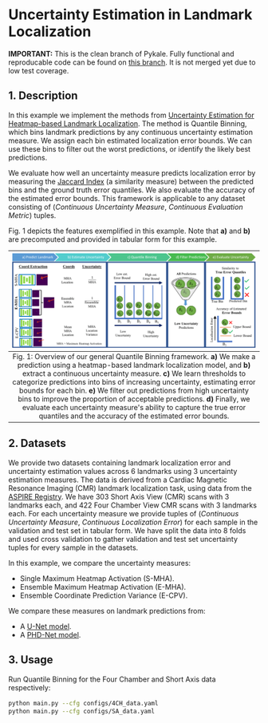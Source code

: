 # Uncertainty Estimation in Landmark Localization

**IMPORTANT:** This is the clean branch of Pykale. Fully functional and reproducable code can be found on [this branch](https://github.com/pykale/pykale/tree/landmark_uncertainty/examples/landmark_uncertainty). It is not merged yet due to low test coverage.

## 1. Description

In this example we implement the methods from [Uncertainty Estimation for Heatmap-based Landmark Localization](placeholder_link). The method is Quantile Binning, which bins landmark predictions by any continuous uncertainty estimation measure. We assign each bin estimated localization error bounds. We can use these bins to filter out the worst predictions, or identify the likely best predictions.

We evaluate how well an uncertainty measure predicts localization error by measuring the [Jaccard Index](https://en.wikipedia.org/wiki/Jaccard_index) (a similarity measure) between the predicted bins and the ground truth error quantiles. We also evaluate the accuracy of the estimated error bounds. This framework is applicable to any dataset consisting of (*Continuous Uncertainty Measure*, *Continuous Evaluation Metric*) tuples.

Fig. 1 depicts the features exemplified in this example. Note that **a)** and **b)** are precomputed and provided in tabular form for this example.

|![Quantile Binning Framework](figures/quantile_binning.png)|
|:--:|
| Fig. 1: Overview of our general Quantile Binning framework. **a)** We make a prediction using a heatmap-based landmark localization model, and **b)**  extract a continuous uncertainty measure. **c)**  We learn thresholds to categorize predictions into bins of increasing uncertainty, estimating error bounds for each bin. **e)**  We filter out predictions from high uncertainty bins to improve the proportion of acceptable predictions. **d)**  Finally, we evaluate each uncertainty measure's ability to capture the true error quantiles and the accuracy of the estimated error bounds.|

## 2. Datasets

We provide two datasets containing landmark localization error and uncertainty estimation values across 6 landmarks using 3 uncertainty estimation measures. The data is derived from a Cardiac Magnetic Resonance Imaging (CMR) landmark localization task, using data from the [ASPIRE Registry](https://erj.ersjournals.com/content/39/4/945). We have 303 Short Axis View (CMR) scans with 3 landmarks each, and 422 Four Chamber View CMR scans with 3 landmarks each. For each uncertainty measure we provide tuples of (*Continuous Uncertainty Measure*, *Continuous Localization Error*) for each sample in the validation and test set in tabular form. We have split the data into 8 folds and used cross validation to gather validation and test set uncertainty tuples for every sample in the datasets.

In this example, we compare the uncertainty measures:

- Single Maximum Heatmap Activation (S-MHA).
- Ensemble Maximum Heatmap Activation (E-MHA).
- Ensemble Coordinate Prediction Variance (E-CPV).

We compare these measures on landmark predictions from:

- A [U-Net model](https://link.springer.com/content/pdf/10.1007/978-3-319-24574-4_28.pdf).
- A [PHD-Net model](https://ieeexplore.ieee.org/document/9433895/).

## 3. Usage

Run Quantile Binning for the Four Chamber and Short Axis data respectively:

```bash
python main.py --cfg configs/4CH_data.yaml
python main.py --cfg configs/SA_data.yaml
```
